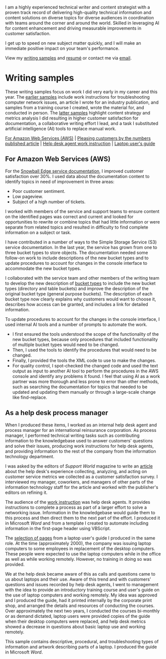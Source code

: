  I am a highly experienced technical writer and content strategist with a proven track record of delivering high-quality technical information and content solutions on diverse topics for diverse audiences in coordination with teams around the corner and around the world. Skilled in leveraging AI for content enhancement and driving measurable improvements in customer satisfaction.

  I get up to speed on new subject matter quickly, and I will make an immediate positive impact on your team's performance.

  View my [writing samples](#writing-samples) and [resumé](assets/other/Grzetich.pdf) or contact me via [email](mailto:ed.grzetich@gmail.com).

# Writing samples
These writing samples focus on work I did very early in my career and this year. The [earlier samples](#as-a-help-desk-process-manager) include work instructions for troubleshooting computer network issues, an article I wrote for an industry publication, and samples from a training course I created, wrote the material for, and conducted in person.
The [latter samples](#for-amazon-web-services-aws) highlight content strategy and metrics analysis I did resulting in higher customer satisfaction for documentation, a collaborative writing effort I lead, and a task I substituted artificial intelligence (AI) tools to replace manual work.

[For Amazon Web Services (AWS)](#for-amazon-web-services-aws) | [Pleasing customers by the numbers published article](/assets/other/article.pdf) | [Help desk agent work instruction](/assets/other/hd_wi.pdf)  |  [Laptop user's guide](/assets/other/lptp_trn.pdf) 

## For Amazon Web Services (AWS)
For the [Snowball Edge service documentation](https://docs.aws.amazon.com/snowball/latest/developer-guide/whatisedge.html), I improved customer satisfaction over 30%. I used data about the documentation content to identify topics in need of improvement in three areas:
* Poor customer sentiment.
* Low pageview.
* Subject of a high number of tickets.

I worked with members of the service and support teams to ensure content on the identified pages was correct and current and looked for opportunities to rewrite or combine topics that had little information or were separate from related topics and resulted in difficulty to find complete information on a subject or task. 

I have contributed in a number of ways to the Simple Storage Service (S3) service documentation. In the last year, the service has grown from one to three bucket types to store objects. The documentation needed some follow-on work to include descriptions of the new bucket types and to update procedures to account for changes in the console interface to accommodate the new bucket types. 

I collaborated with the service team and other members of the writing team to develop the new description of [bucket types](https://docs.aws.amazon.com/AmazonS3/latest/userguide/Welcome.html#BasicsBucket) to include the new bucket types (directory and table buckets) and improve the description of the original bucket type (general purpose buckets). The description of each bucket type now clearly explains why customers would want to choose it, describes how access can be granted, and includes a link for detailed information.

To update procedures to account for the changes in the console interface, I used internal AI tools and a number of prompts to automate the work.
  * I first ensured the tools understood the scope of the functionality of the new bucket types, because only procedures that included functionality of multiple bucket types would need to be changed.
  * Then, I used the tools to identify the procedures that would need to be changed. 
  * Finally, I provided the tools the XML code to use to make the changes.
  * For quality control, I spot-checked the changed code and used the text output as input to another AI tool to perform the procedures in the AWS console and identify any problems it found.
I feel that using AI as a work partner was more thorough and less prone to error than other methods, such as searching the documentation for topics that needed to be updated and updating them manually or through a large-scale change like find-replace. 

## As a help desk process manager
When I produced these items, I worked as an internal help desk agent and process manager for an international reinsurance corporation. As process manager, I performed technical writing tasks such as contributing information to the knowledgebase used to answer customers' questions and solve their issues, producing work instructions for help desk agents, and providing information to the rest of the company from the information technology department. 

I was asked by the editors of *Support World* magazine to write an [article](/assets/other/article.pdf) about the help desk's experience collecting, analyzing, and acting on customer service metrics we collected as a customer satisfaction survey. I interviewed my manager, coworkers, and managers of other parts of the information technology staff for the article and worked with the publisher's editors on refining it.

The audience of the [work instruction](/assets/other/hd_wi.pdf) was help desk agents. It provides instructions to complete a process as part of a larger effort to solve a networking issue. Information in the knowledgebase would guide them to this process and then direct them to the next part of the effort. I produced it in Microsoft *Word* and from a template I created to automate including information in the first-page header using VBScript. 

The [selection of pages](/assets/other/lptp_trn.pdf) from a laptop user's guide I produced in the same role. At the time (approximately 2000), the company was issuing laptop computers to some employees in replacement of the desktop computers. These people were expected to use the laptop computers while in the office as well as while working remotely. However, no training in doing so was provided. 

We at the help desk became aware of this as calls and questions came to us about laptops and their use. Aware of this trend and with customers' questions and issues recorded by help desk agents, I went to management with the idea to provide an introductory training course and user's guide on the use of laptop computers and working remotely. My idea was approved and I produced the guide, had it printed internally by the corporate print shop, and arranged the details and resources of conducting the courses. Over approximately the next two years, I conducted the courses bi-monthly or as demand dictated, laptop users were provided copies of the guide when their desktop computers were replaced, and help desk metrics showed a decrease in questions about basic laptop use and working remotely.

This sample contains descriptive, procedural, and troubleshooting types of information and artwork describing parts of a laptop. I produced the guide in Microsoft *Word*.
